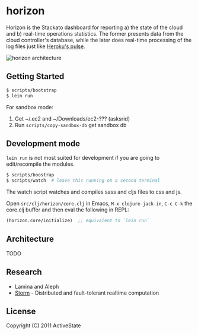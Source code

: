 # horizon

Horizon is the Stackato dashboard for reporting a) the state of the cloud and b) real-time operations statistics. The former presents data from the cloud controller's database, while the later does real-time processing of the log files just like [Heroku's pulse](http://lanyrd.com/2011/clojure-conj/shhfd/).

![horizon architecture](http://dl.dropbox.com/u/87045/permalinks/horizon-arch.png)

## Getting Started

```bash
$ scripts/bootstrap
$ lein run
```

For sandbox mode:

1. Get ~/.ec2 and ~/Downloads/ec2-??? (asksrid)
2. Run `scripts/copy-sandbox-db` get sandbox db
    
## Development mode

``lein run`` is not most suited for development if you are going to
edit/recompile the modules. 

```bash
$ scripts/boostrap
$ scripts/watch  # leave this running on a second terminal
```

The watch script watches and compiles sass and cljs files to css and
js.

Open `src/clj/horizon/core.clj` in Emacs, `M-x clojure-jack-in`, `C-c
C-k` the core.clj buffer and then eval the following in REPL:

```clj
(horizon.core/initialize)  ;; equivalent to `lein run`
```

## Architecture

TODO

## Research

* Lamina and Aleph
* [Storm](https://github.com/nathanmarz/storm) - Distributed and fault-tolerant realtime computation

## License

Copyright (C) 2011 ActiveState

